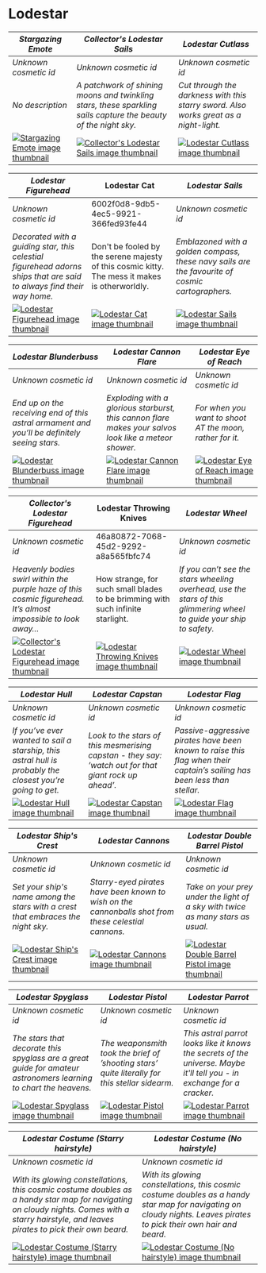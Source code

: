# Lodestar

| *Stargazing Emote* | *Collector's Lodestar Sails* | *Lodestar Cutlass* |
| ------------------ | ---------------------------- | ------------------ |
| *Unknown cosmetic id* | *Unknown cosmetic id* | *Unknown cosmetic id* |
| *No description* | *A patchwork of shining moons and twinkling stars, these sparkling sails capture the beauty of the night sky.* | *Cut through the darkness with this starry sword. Also works great as a night-light.* |
| [![*Stargazing Emote* image thumbnail](https://cdn.merciasquill.com/images/67035fed8ad30bf0035179c4)](https://seaofthieves.wiki.gg/wiki/Stargazing_Emote) | [![*Collector's Lodestar Sails* image thumbnail](https://cdn.merciasquill.com/images/67035fed8ad30bf0035179c4)](https://seaofthieves.wiki.gg/wiki/Collector's_Lodestar_Sails) | [![*Lodestar Cutlass* image thumbnail](https://cdn.merciasquill.com/images/67035fed8ad30bf0035179c4)](https://seaofthieves.wiki.gg/wiki/Lodestar_Cutlass) |

| *Lodestar Figurehead* | Lodestar Cat | *Lodestar Sails* |
| --------------------- | ------------ | ---------------- |
| *Unknown cosmetic id* | 6002f0d8-9db5-4ec5-9921-366fed93fe44 | *Unknown cosmetic id* |
| *Decorated with a guiding star, this celestial figurehead adorns ships that are said to always find their way home.* | Don't be fooled by the serene majesty of this cosmic kitty. The mess it makes is otherworldly. | *Emblazoned with a golden compass, these navy sails are the favourite of cosmic cartographers.* |
| [![*Lodestar Figurehead* image thumbnail](https://cdn.merciasquill.com/images/67035fed8ad30bf0035179c4)](https://seaofthieves.wiki.gg/wiki/Lodestar_Figurehead) | [![Lodestar Cat image thumbnail](https://seaofthieves.wiki.gg/images/8/81/Lodestar_Cat.png)](https://seaofthieves.wiki.gg/wiki/Lodestar_Cat) | [![*Lodestar Sails* image thumbnail](https://cdn.merciasquill.com/images/67035fed8ad30bf0035179c4)](https://seaofthieves.wiki.gg/wiki/Lodestar_Sails) |

| *Lodestar Blunderbuss* | *Lodestar Cannon Flare* | *Lodestar Eye of Reach* |
| ---------------------- | ----------------------- | ----------------------- |
| *Unknown cosmetic id* | *Unknown cosmetic id* | *Unknown cosmetic id* |
| *End up on the receiving end of this astral armament and you’ll be definitely seeing stars.* | *Exploding with a glorious starburst, this cannon flare makes your salvos look like a meteor shower.* | *For when you want to shoot AT the moon, rather for it.* |
| [![*Lodestar Blunderbuss* image thumbnail](https://cdn.merciasquill.com/images/67035fed8ad30bf0035179c4)](https://seaofthieves.wiki.gg/wiki/Lodestar_Blunderbuss) | [![*Lodestar Cannon Flare* image thumbnail](https://cdn.merciasquill.com/images/67035fed8ad30bf0035179c4)](https://seaofthieves.wiki.gg/wiki/Lodestar_Cannon_Flare) | [![*Lodestar Eye of Reach* image thumbnail](https://cdn.merciasquill.com/images/67035fed8ad30bf0035179c4)](https://seaofthieves.wiki.gg/wiki/Lodestar_Eye_of_Reach) |

| *Collector's Lodestar Figurehead* | Lodestar Throwing Knives | *Lodestar Wheel* |
| --------------------------------- | ------------------------ | ---------------- |
| *Unknown cosmetic id* | 46a80872-7068-45d2-9292-a8a565fbfc74 | *Unknown cosmetic id* |
| *Heavenly bodies swirl within the purple haze of this cosmic figurehead. It’s almost impossible to look away…* | How strange, for such small blades to be brimming with such infinite starlight. | *If you can’t see the stars wheeling overhead, use the stars of this glimmering wheel to guide your ship to safety.* |
| [![*Collector's Lodestar Figurehead* image thumbnail](https://cdn.merciasquill.com/images/67035fed8ad30bf0035179c4)](https://seaofthieves.wiki.gg/wiki/Collector's_Lodestar_Figurehead) | [![Lodestar Throwing Knives image thumbnail](https://seaofthieves.wiki.gg/images/f/f9/Lodestar_Throwing_Knives.png)](https://seaofthieves.wiki.gg/wiki/Lodestar_Throwing_Knives) | [![*Lodestar Wheel* image thumbnail](https://cdn.merciasquill.com/images/67035fed8ad30bf0035179c4)](https://seaofthieves.wiki.gg/wiki/Lodestar_Wheel) |

| *Lodestar Hull* | *Lodestar Capstan* | *Lodestar Flag* |
| --------------- | ------------------ | --------------- |
| *Unknown cosmetic id* | *Unknown cosmetic id* | *Unknown cosmetic id* |
| *If you’ve ever wanted to sail a starship, this astral hull is probably the closest you’re going to get.* | *Look to the stars of this mesmerising capstan - they say: ’watch out for that giant rock up ahead’.* | *Passive-aggressive pirates have been known to raise this flag when their captain’s sailing has been less than stellar.* |
| [![*Lodestar Hull* image thumbnail](https://cdn.merciasquill.com/images/67035fed8ad30bf0035179c4)](https://seaofthieves.wiki.gg/wiki/Lodestar_Hull) | [![*Lodestar Capstan* image thumbnail](https://cdn.merciasquill.com/images/67035fed8ad30bf0035179c4)](https://seaofthieves.wiki.gg/wiki/Lodestar_Capstan) | [![*Lodestar Flag* image thumbnail](https://cdn.merciasquill.com/images/67035fed8ad30bf0035179c4)](https://seaofthieves.wiki.gg/wiki/Lodestar_Flag) |

| *Lodestar Ship's Crest* | *Lodestar Cannons* | *Lodestar Double Barrel Pistol* |
| ----------------------- | ------------------ | ------------------------------- |
| *Unknown cosmetic id* | *Unknown cosmetic id* | *Unknown cosmetic id* |
| *Set your ship's name among the stars with a crest that embraces the night sky.* | *Starry-eyed pirates have been known to wish on the cannonballs shot from these celestial cannons.* | *Take on your prey under the light of a sky with twice as many stars as usual.* |
| [![*Lodestar Ship's Crest* image thumbnail](https://cdn.merciasquill.com/images/67035fed8ad30bf0035179c4)](https://seaofthieves.wiki.gg/wiki/Lodestar_Ship's_Crest) | [![*Lodestar Cannons* image thumbnail](https://cdn.merciasquill.com/images/67035fed8ad30bf0035179c4)](https://seaofthieves.wiki.gg/wiki/Lodestar_Cannons) | [![*Lodestar Double Barrel Pistol* image thumbnail](https://cdn.merciasquill.com/images/67035fed8ad30bf0035179c4)](https://seaofthieves.wiki.gg/wiki/Lodestar_Double_Barrel_Pistol) |

| *Lodestar Spyglass* | *Lodestar Pistol* | *Lodestar Parrot* |
| ------------------- | ----------------- | ----------------- |
| *Unknown cosmetic id* | *Unknown cosmetic id* | *Unknown cosmetic id* |
| *The stars that decorate this spyglass are a great guide for amateur astronomers learning to chart the heavens.* | *The weaponsmith took the brief of ’shooting stars’ quite literally for this stellar sidearm.* | *This astral parrot looks like it knows the secrets of the universe. Maybe it'll tell you -  in exchange for a cracker.* |
| [![*Lodestar Spyglass* image thumbnail](https://cdn.merciasquill.com/images/67035fed8ad30bf0035179c4)](https://seaofthieves.wiki.gg/wiki/Lodestar_Spyglass) | [![*Lodestar Pistol* image thumbnail](https://cdn.merciasquill.com/images/67035fed8ad30bf0035179c4)](https://seaofthieves.wiki.gg/wiki/Lodestar_Pistol) | [![*Lodestar Parrot* image thumbnail](https://cdn.merciasquill.com/images/67035fed8ad30bf0035179c4)](https://seaofthieves.wiki.gg/wiki/Lodestar_Parrot) |

| *Lodestar Costume (Starry hairstyle)* | *Lodestar Costume (No hairstyle)* |
| ------------------------------------- | --------------------------------- |
| *Unknown cosmetic id* | *Unknown cosmetic id* |
| *With its glowing constellations, this cosmic costume doubles as a handy star map for navigating on cloudy nights. Comes with a starry hairstyle, and leaves pirates to pick their own beard.* | *With its glowing constellations, this cosmic costume doubles as a handy star map for navigating on cloudy nights. Leaves pirates to pick their own hair and beard.* |
| [![*Lodestar Costume (Starry hairstyle)* image thumbnail](https://cdn.merciasquill.com/images/67035fed8ad30bf0035179c4)](https://seaofthieves.wiki.gg/wiki/Lodestar_Costume_(Starry_hairstyle)) | [![*Lodestar Costume (No hairstyle)* image thumbnail](https://cdn.merciasquill.com/images/67035fed8ad30bf0035179c4)](https://seaofthieves.wiki.gg/wiki/Lodestar_Costume_(No_hairstyle)) |
